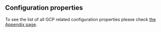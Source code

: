 ## Configuration properties

To see the list of all GCP related configuration properties please check
[the Appendix page](appendix.html).
